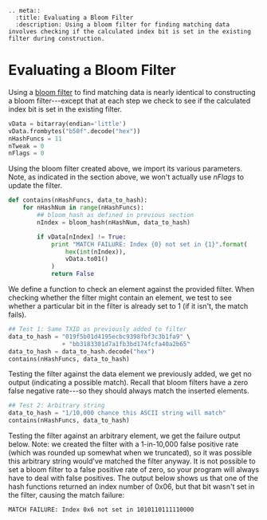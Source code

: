 ```{eval-rst}
.. meta::
  :title: Evaluating a Bloom Filter
  :description: Using a bloom filter for finding matching data involves checking if the calculated index bit is set in the existing filter during construction.
```

# Evaluating a Bloom Filter

Using a [bloom filter](../resources/glossary.md#bloom-filter) to find matching data is nearly identical to constructing a bloom filter---except that at each step we check to see if the calculated index bit is set in the existing filter.

``` python
vData = bitarray(endian='little')
vData.frombytes("b50f".decode("hex"))
nHashFuncs = 11
nTweak = 0
nFlags = 0
```

Using the bloom filter created above, we import its various parameters. Note, as indicated in the section above, we won't actually use *nFlags* to update the filter.

``` python
def contains(nHashFuncs, data_to_hash):
    for nHashNum in range(nHashFuncs):
        ## bloom_hash as defined in previous section
        nIndex = bloom_hash(nHashNum, data_to_hash)

        if vData[nIndex] != True:
            print "MATCH FAILURE: Index {0} not set in {1}".format(
                hex(int(nIndex)),
                vData.to01()
            )
            return False
```

We define a function to check an element against the provided filter. When checking whether the filter might contain an element, we test to see whether a particular bit in the filter is already set to 1 (if it isn't, the match fails).

``` python
## Test 1: Same TXID as previously added to filter
data_to_hash = "019f5b01d4195ecbc9398fbf3c3b1fa9" \
               + "bb3183301d7a1fb3bd174fcfa40a2b65"
data_to_hash = data_to_hash.decode("hex")
contains(nHashFuncs, data_to_hash)
```

Testing the filter against the data element we previously added, we get no output (indicating a possible match).  Recall that bloom filters have a zero false negative rate---so they should always match the inserted elements.

``` python
## Test 2: Arbitrary string
data_to_hash = "1/10,000 chance this ASCII string will match"
contains(nHashFuncs, data_to_hash)
```

Testing the filter against an arbitrary element, we get the failure output below.  Note: we created the filter with a 1-in-10,000 false positive rate (which was rounded up somewhat when we truncated), so it was possible this arbitrary string would've matched the filter anyway. It is not possible to set a bloom filter to a false positive rate of zero, so your program will always have to deal with false positives. The output below shows us that one of the hash functions returned an index number of 0x06, but that bit wasn't set in the filter, causing the match failure:

``` text
MATCH FAILURE: Index 0x6 not set in 1010110111110000
```
